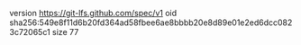 version https://git-lfs.github.com/spec/v1
oid sha256:549e8f11d6b20fd364ad58fbee6ae8bbbb20e8d89e01e2ed6dcc0823c72065c1
size 77
